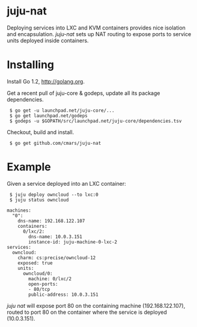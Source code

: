 juju-nat
========
Deploying services into LXC and KVM containers provides nice isolation and
encapsulation. *_juju-nat_* sets up NAT routing to expose ports to service units
deployed inside containers.

Installing
==========
Install Go 1.2, http://golang.org.

Get a recent pull of juju-core & godeps, update all its package dependencies.

```
 $ go get -u launchpad.net/juju-core/...
 $ go get launchpad.net/godeps
 $ godeps -u $GOPATH/src/launchpad.net/juju-core/dependencies.tsv
```

Checkout, build and install.
```
 $ go get github.com/cmars/juju-nat
```

Example
=======

Given a service deployed into an LXC container:

```
 $ juju deploy owncloud --to lxc:0
 $ juju status owncloud
```

```
machines:
  "0":
    dns-name: 192.168.122.107
    containers:
      0/lxc/2:
        dns-name: 10.0.3.151
        instance-id: juju-machine-0-lxc-2
services:
  owncloud:
    charm: cs:precise/owncloud-12
    exposed: true
    units:
      owncloud/0:
        machine: 0/lxc/2
        open-ports:
        - 80/tcp
        public-address: 10.0.3.151
```

*_juju nat_* will expose port 80 on the containing machine (192.168.122.107), routed to
port 80 on the container where the service is deployed (10.0.3.151).
